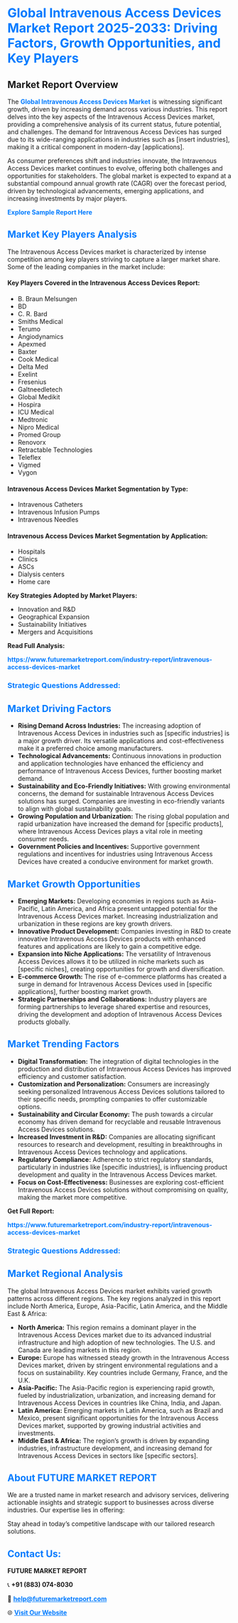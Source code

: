 <h1 style="color: #007BFF;">Global Intravenous Access Devices Market Report 2025-2033: Driving Factors, Growth Opportunities, and Key Players</h1>

<section id="overview">
<h2>Market Report Overview</h2>
<p>The <a href="https://www.futuremarketreport.com/industry-report/intravenous-access-devices-market" style="color: #007BFF; text-decoration: none;"><strong>Global Intravenous Access Devices Market</strong></a> is witnessing significant growth, driven by increasing demand across various industries. This report delves into the key aspects of the Intravenous Access Devices market, providing a comprehensive analysis of its current status, future potential, and challenges. The demand for Intravenous Access Devices has surged due to its wide-ranging applications in industries such as [insert industries], making it a critical component in modern-day [applications].</p>
<p>As consumer preferences shift and industries innovate, the Intravenous Access Devices market continues to evolve, offering both challenges and opportunities for stakeholders. The global market is expected to expand at a substantial compound annual growth rate (CAGR) over the forecast period, driven by technological advancements, emerging applications, and increasing investments by major players.</p>
</section>

<section id="overview">
<p><a href="https://www.futuremarketreport.com/request-sample/reportId=63434" style="color: #007BFF; text-decoration: none;"><strong>Explore Sample Report Here</strong></a></p>
</section>

<section id="key-players">
<h2 style="color: #007BFF;">Market Key Players Analysis</h2>
<p>The Intravenous Access Devices market is characterized by intense competition among key players striving to capture a larger market share. Some of the leading companies in the market include:</p>
<h4>Key Players Covered in the Intravenous Access Devices Report:</h4>
<ul><li>B. Braun Melsungen</li><li>BD</li><li>C. R. Bard</li><li>Smiths Medical</li><li>Terumo</li><li>Angiodynamics</li><li>Apexmed</li><li>Baxter</li><li>Cook Medical</li><li>Delta Med</li><li>Exelint</li><li>Fresenius</li><li>Galtneedletech</li><li>Global Medikit</li><li>Hospira</li><li>ICU Medical</li><li>Medtronic</li><li>Nipro Medical</li><li>Promed Group</li><li>Renovorx</li><li>Retractable Technologies</li><li>Teleflex</li><li>Vigmed</li><li>Vygon</li></ul>
<h4>Intravenous Access Devices Market Segmentation by Type:</h4>
<ul><li>Intravenous Catheters</li><li>Intravenous Infusion Pumps</li><li>Intravenous Needles</li></ul>

<h4>Intravenous Access Devices Market Segmentation by Application:</h4>
<ul><li>Hospitals</li><li>Clinics</li><li>ASCs</li><li>Dialysis centers</li><li>Home care</li></ul>
<p><strong>Key Strategies Adopted by Market Players:</strong></p>
<ul>
<li>Innovation and R&D</li>
<li>Geographical Expansion</li>
<li>Sustainability Initiatives</li>
<li>Mergers and Acquisitions</li>
</ul>
</section>

<section>
<p><strong>Read Full Analysis: </strong></p><a href="https://www.futuremarketreport.com/industry-report/intravenous-access-devices-market" style="color: #007BFF; text-decoration: none;"><strong>https://www.futuremarketreport.com/industry-report/intravenous-access-devices-market</strong></a>
<h3 style="color: #007BFF;">Strategic Questions Addressed:</h3>
</section>

<section id="driving-factors">
<h2 style="color: #007BFF;">Market Driving Factors</h2>
<ul>
<li><strong>Rising Demand Across Industries:</strong> The increasing adoption of Intravenous Access Devices in industries such as [specific industries] is a major growth driver. Its versatile applications and cost-effectiveness make it a preferred choice among manufacturers.</li>
<li><strong>Technological Advancements:</strong> Continuous innovations in production and application technologies have enhanced the efficiency and performance of Intravenous Access Devices, further boosting market demand.</li>
<li><strong>Sustainability and Eco-Friendly Initiatives:</strong> With growing environmental concerns, the demand for sustainable Intravenous Access Devices solutions has surged. Companies are investing in eco-friendly variants to align with global sustainability goals.</li>
<li><strong>Growing Population and Urbanization:</strong> The rising global population and rapid urbanization have increased the demand for [specific products], where Intravenous Access Devices plays a vital role in meeting consumer needs.</li>
<li><strong>Government Policies and Incentives:</strong> Supportive government regulations and incentives for industries using Intravenous Access Devices have created a conducive environment for market growth.</li>
</ul>
</section>

<section id="growth-opportunities">
<h2 style="color: #007BFF;">Market Growth Opportunities</h2>
<ul>
<li><strong>Emerging Markets:</strong> Developing economies in regions such as Asia-Pacific, Latin America, and Africa present untapped potential for the Intravenous Access Devices market. Increasing industrialization and urbanization in these regions are key growth drivers.</li>
<li><strong>Innovative Product Development:</strong> Companies investing in R&D to create innovative Intravenous Access Devices products with enhanced features and applications are likely to gain a competitive edge.</li>
<li><strong>Expansion into Niche Applications:</strong> The versatility of Intravenous Access Devices allows it to be utilized in niche markets such as [specific niches], creating opportunities for growth and diversification.</li>
<li><strong>E-commerce Growth:</strong> The rise of e-commerce platforms has created a surge in demand for Intravenous Access Devices used in [specific applications], further boosting market growth.</li>
<li><strong>Strategic Partnerships and Collaborations:</strong> Industry players are forming partnerships to leverage shared expertise and resources, driving the development and adoption of Intravenous Access Devices products globally.</li>
</ul>
</section>

<section id="trending-factors">
<h2 style="color: #007BFF;">Market Trending Factors</h2>
<ul>
<li><strong>Digital Transformation:</strong> The integration of digital technologies in the production and distribution of Intravenous Access Devices has improved efficiency and customer satisfaction.</li>
<li><strong>Customization and Personalization:</strong> Consumers are increasingly seeking personalized Intravenous Access Devices solutions tailored to their specific needs, prompting companies to offer customizable options.</li>
<li><strong>Sustainability and Circular Economy:</strong> The push towards a circular economy has driven demand for recyclable and reusable Intravenous Access Devices solutions.</li>
<li><strong>Increased Investment in R&D:</strong> Companies are allocating significant resources to research and development, resulting in breakthroughs in Intravenous Access Devices technology and applications.</li>
<li><strong>Regulatory Compliance:</strong> Adherence to strict regulatory standards, particularly in industries like [specific industries], is influencing product development and quality in the Intravenous Access Devices market.</li>
<li><strong>Focus on Cost-Effectiveness:</strong> Businesses are exploring cost-efficient Intravenous Access Devices solutions without compromising on quality, making the market more competitive.</li>
</ul>
</section>

<section>
<p><strong>Get Full Report: </strong></p><a href="https://www.futuremarketreport.com/industry-report/intravenous-access-devices-market" style="color: #007BFF; text-decoration: none;"><strong>https://www.futuremarketreport.com/industry-report/intravenous-access-devices-market</strong></a>
<h3 style="color: #007BFF;">Strategic Questions Addressed:</h3>
</section>


<section id="regional-analysis">
<h2 style="color: #007BFF;">Market Regional Analysis</h2>
<p>The global Intravenous Access Devices market exhibits varied growth patterns across different regions. The key regions analyzed in this report include North America, Europe, Asia-Pacific, Latin America, and the Middle East & Africa:</p>
<ul>
<li><strong>North America:</strong> This region remains a dominant player in the Intravenous Access Devices market due to its advanced industrial infrastructure and high adoption of new technologies. The U.S. and Canada are leading markets in this region.</li>
<li><strong>Europe:</strong> Europe has witnessed steady growth in the Intravenous Access Devices market, driven by stringent environmental regulations and a focus on sustainability. Key countries include Germany, France, and the U.K.</li>
<li><strong>Asia-Pacific:</strong> The Asia-Pacific region is experiencing rapid growth, fueled by industrialization, urbanization, and increasing demand for Intravenous Access Devices in countries like China, India, and Japan.</li>
<li><strong>Latin America:</strong> Emerging markets in Latin America, such as Brazil and Mexico, present significant opportunities for the Intravenous Access Devices market, supported by growing industrial activities and investments.</li>
<li><strong>Middle East & Africa:</strong> The region’s growth is driven by expanding industries, infrastructure development, and increasing demand for Intravenous Access Devices in sectors like [specific sectors].</li>
</ul>
</section>

<footer>
<h2 style="color: #007BFF;">About FUTURE MARKET REPORT</h2>
<p>We are a trusted name in market research and advisory services, delivering actionable insights and strategic support to businesses across diverse industries. Our expertise lies in offering:</p>

<p>Stay ahead in today’s competitive landscape with our tailored research solutions.</p>

<h2 style="color: #007BFF;">Contact Us:</h2>
<p><strong>FUTURE MARKET REPORT</strong></p>
<p>📞 <strong>+91 (883) 074-8030</strong></p>
<p>📧 <strong><a href="mailto:help@futuremarketreport.com" style="color: #007BFF;">help@futuremarketreport.com</a></strong></p>
<p>🌐 <strong><a href="https://www.futuremarketreport.com/" style="color: #007BFF;">Visit Our Website</a></strong></p>
</footer>